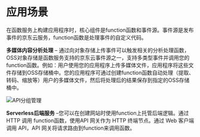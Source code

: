 # 应用场景

在函数服务上构建应用程序时，核心组件是function函数和事件源。事件源是发布事件的京东云服务，function函数是处理事件的自定义代码。

**多媒体内容分析处理** – 通过向对象存储上传事件可以触发相关的分析处理函数，OSS对象存储是函数服务支持的京东云事件源之一，支持多类型事件并调用您的function函数。例如：用户使用您的应用程序上传多媒体文件，应用程序将这些文件存储到OSS存储桶中。您的应用程序可通过创建function函数自动处理（提取、转码、缩放等）用户的多媒体文件，然后将处理后的结果保存到指定的OSS存储桶中。

 ![API分组管理](https://github.com/jdcloudcom/cn/blob/functionservice/image/Elastic-Compute/functionservice/scenarios1.png)
 
**Serverless后端服务** –您可以在创建网站时使用function上托管后端逻辑。通过HTTP 调用 function函数，使用API 网关作为 HTTP 终端节点。通过 Web 客户端调用 API，API 网关将请求路由到function来调用函数。
